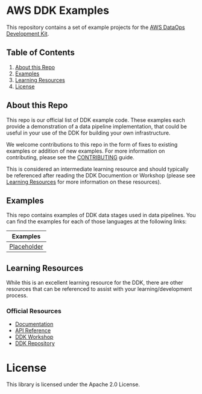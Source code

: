 # AWS DDK Examples

This repository contains a set of example projects for the [AWS DataOps Development
Kit](https://github.com/awslabs/aws-ddk).

## Table of Contents
1. [About this Repo](#About)
2. [Examples](#Examples)
3. [Learning Resources](#Learning)
4. [License](#License)

## About this Repo <a name="About"></a>
This repo is our official list of DDK example code. These examples each provide a demonstration of a data pipeline implementation, that could be useful in your use of the DDK for building your own infrastructure.

We welcome contributions to this repo in the form of fixes to existing examples or addition of new examples. For more information on contributing, please see the [CONTRIBUTING](https://github.com/aws-samples/aws-ddk-examples/blob/main/CONTRIBUTING.md) guide.

This is considered an intermediate learning resource and should typically be referenced after reading the DDK Documention or Workshop (please see [Learning Resources](#Learning) for more information on these resources).

## Examples <a name="Examples"></a>
This repo contains examples of DDK data stages used in data pipelines. You can find the examples for each of those languages at the following links:

| Examples |
|----------|
| [Placeholder](https://github.com/aws-samples/aws-ddk-examples/tree/main/placeholder) |


## Learning Resources <a name="Learning"></a>
While this is an excellent learning resource for the DDK, there are other resources that can be referenced to assist with your learning/development process.

### Official Resources
- [Documentation](https://awslabs.github.io/aws-ddk/)
- [API Reference](https://awslabs.github.io/aws-ddk/release/stable/api/index)
- [DDK Workshop](https://catalog.us-east-1.prod.workshops.aws/workshops/3644b48b-1d7c-43ef-a353-6edcd96385af/en-US)
- [DDK Repository](https://github.com/aws/aws-ddk)

# License <a name="License"></a>

This library is licensed under the Apache 2.0 License.
